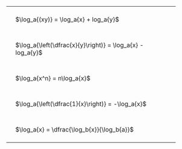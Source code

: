 ---
---

<style type="text/css">
#T_9171e th.col_heading {
  text-align: left;
  font-size: 1em;
}
#T_9171e td {
  text-align: left;
  font-size: 1em;
  padding: 1.5em;
}
#T_9171e_row0_col0, #T_9171e_row1_col0, #T_9171e_row2_col0, #T_9171e_row3_col0, #T_9171e_row4_col0 {
  width: 400px;
  white-space: pre-wrap;
}
</style>
<table id="T_9171e">
  <thead>
  </thead>
  <tbody>
    <tr>
      <td id="T_9171e_row0_col0" class="data row0 col0" >$\log_a{(xy)} = \log_a{x} + log_a{y}$</td>
    </tr>
    <tr>
      <td id="T_9171e_row1_col0" class="data row1 col0" >$\log_a{\left(\dfrac{x}{y}\right)} = \log_a{x} - log_a{y}$</td>
    </tr>
    <tr>
      <td id="T_9171e_row2_col0" class="data row2 col0" >$\log_a{x^n} = n\log_a{x}$</td>
    </tr>
    <tr>
      <td id="T_9171e_row3_col0" class="data row3 col0" >$\log_a{\left(\dfrac{1}{x}\right)} = -\log_a{x}$</td>
    </tr>
    <tr>
      <td id="T_9171e_row4_col0" class="data row4 col0" >$\log_a{x} = \dfrac{\log_b{x}}{\log_b{a}}$</td>
    </tr>
  </tbody>
</table>
